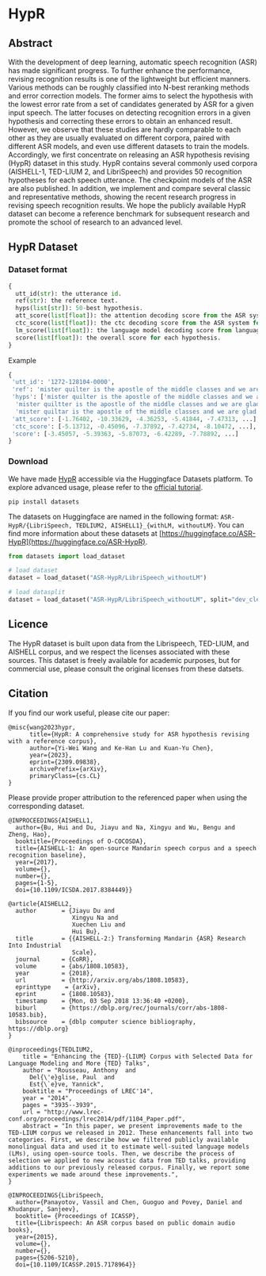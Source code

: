 # HypR

## Abstract
With the development of deep learning, automatic speech recognition (ASR) has made significant progress. To further enhance the performance, revising recognition results is one of the lightweight but efficient manners. Various methods can be roughly classified into N-best reranking methods and error correction models. The former aims to select the hypothesis with the lowest error rate from a set of candidates generated by ASR for a given input speech. The latter focuses on detecting recognition errors in a given hypothesis and correcting these errors to obtain an enhanced result. However, we observe that these studies are hardly comparable to each other as they are usually evaluated on different corpora, paired with different ASR models, and even use different datasets to train the models. Accordingly, we first concentrate on releasing an ASR hypothesis revising (HypR) dataset in this study. HypR contains several commonly used corpora (AISHELL-1, TED-LIUM 2, and LibriSpeech) and provides 50 recognition hypotheses for each speech utterance. The checkpoint models of the ASR are also published. In addition, we implement and compare several classic and representative methods, showing the recent research progress in revising speech recognition results. We hope the publicly available HypR dataset can become a reference benchmark for subsequent research and promote the school of research to an advanced level.

## HypR Dataset

### Dataset format
```python
{
  utt_id(str): the utterance id.
  ref(str): the reference text.
  hyps(list[str]): 50-best hypothesis.
  att_score(list[float]): the attention decoding score from the ASR system for each hypothesis.
  ctc_score(list[float]): the ctc decoding score from the ASR system for each hypothesis.
  lm_score(list[float]): the language model decoding score from language model for each hypothesis. This field only included when LM is used.
  score(list[float]): the overall score for each hypothesis.
}
```

Example
```python
{
 'utt_id': '1272-128104-0000',
 'ref': 'mister quilter is the apostle of the middle classes and we are glad to welcome his gospel'
 'hyps': ['mister quilter is the apostle of the middle classes and we are glad to welcome his gospel',
  'mister quiltter is the apostle of the middle classes and we are glad to welcome his gospel',
  'mister quiltar is the apostle of the middle classes and we are glad to welcome his gospel', ...],
 'att_score': [-1.76402, -10.33629, -4.36253, -5.41844, -7.47313, ...],
 'ctc_score': [-5.13712, -0.45096, -7.37892, -7.42734, -8.10472, ...],
 'score': [-3.45057, -5.39363, -5.87073, -6.42289, -7.78892, ...]
}
```

### Download

We have made [HypR](https://huggingface.co/ASR-HypR) accessible via the Huggingface Datasets platform. To explore advanced usage, please refer to the [official tutorial](https://huggingface.co/docs/datasets/index). 

```
pip install datasets
```

The datasets on Huggingface are named in the following format: `ASR-HypR/{LibriSpeech, TEDLIUM2, AISHELL1}_{withLM, withoutLM}`. You can find more information about these datasets at [https://huggingface.co/ASR-HypR](https://huggingface.co/ASR-HypR).

```python
from datasets import load_dataset

# load dataset
dataset = load_dataset("ASR-HypR/LibriSpeech_withoutLM")

# load datasplit
dataset = load_dataset("ASR-HypR/LibriSpeech_withoutLM", split="dev_clean")
```



## Licence
The HypR dataset is built upon data from the Librispeech, TED-LIUM, and AISHELL corpus, and we respect the licenses associated with these sources. This dataset is freely available for academic purposes, but for commercial use, please consult the original licenses from these datsets.

## Citation
If you find our work useful, please cite our paper:
```
@misc{wang2023hypr,
      title={HypR: A comprehensive study for ASR hypothesis revising with a reference corpus}, 
      author={Yi-Wei Wang and Ke-Han Lu and Kuan-Yu Chen},
      year={2023},
      eprint={2309.09838},
      archivePrefix={arXiv},
      primaryClass={cs.CL}
}
```

Please provide proper attribution to the referenced paper when using the corresponding dataset.

```
@INPROCEEDINGS{AISHELL1,
  author={Bu, Hui and Du, Jiayu and Na, Xingyu and Wu, Bengu and Zheng, Hao},
  booktitle={Proceedings of O-COCOSDA}, 
  title={AISHELL-1: An open-source Mandarin speech corpus and a speech recognition baseline}, 
  year={2017},
  volume={},
  number={},
  pages={1-5},
  doi={10.1109/ICSDA.2017.8384449}}

```

```
@article{AISHELL2,
  author       = {Jiayu Du and
                  Xingyu Na and
                  Xuechen Liu and
                  Hui Bu},
  title        = {{AISHELL-2:} Transforming Mandarin {ASR} Research Into Industrial
                  Scale},
  journal      = {CoRR},
  volume       = {abs/1808.10583},
  year         = {2018},
  url          = {http://arxiv.org/abs/1808.10583},
  eprinttype    = {arXiv},
  eprint       = {1808.10583},
  timestamp    = {Mon, 03 Sep 2018 13:36:40 +0200},
  biburl       = {https://dblp.org/rec/journals/corr/abs-1808-10583.bib},
  bibsource    = {dblp computer science bibliography, https://dblp.org}
}
```

```
@inproceedings{TEDLIUM2,
    title = "Enhancing the {TED}-{LIUM} Corpus with Selected Data for Language Modeling and More {TED} Talks",
    author = "Rousseau, Anthony  and
      Del{\'e}glise, Paul  and
      Est{\`e}ve, Yannick",
    booktitle = "Proceedings of LREC'14",
    year = "2014",
    pages = "3935--3939",
    url = "http://www.lrec-conf.org/proceedings/lrec2014/pdf/1104_Paper.pdf",
    abstract = "In this paper, we present improvements made to the TED-LIUM corpus we released in 2012. These enhancements fall into two categories. First, we describe how we filtered publicly available monolingual data and used it to estimate well-suited language models (LMs), using open-source tools. Then, we describe the process of selection we applied to new acoustic data from TED talks, providing additions to our previously released corpus. Finally, we report some experiments we made around these improvements.",
}
```

```
@INPROCEEDINGS{LibriSpeech,
  author={Panayotov, Vassil and Chen, Guoguo and Povey, Daniel and Khudanpur, Sanjeev},
  booktitle= {Proceedings of ICASSP}, 
  title={Librispeech: An ASR corpus based on public domain audio books}, 
  year={2015},
  volume={},
  number={},
  pages={5206-5210},
  doi={10.1109/ICASSP.2015.7178964}}
```

